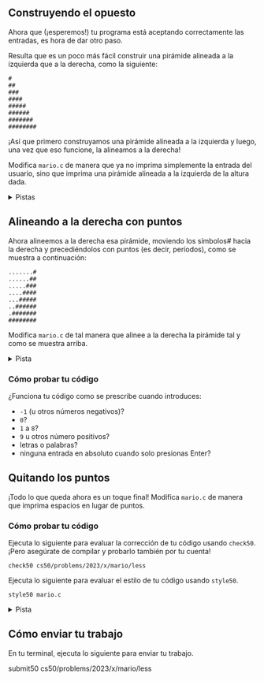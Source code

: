 ## Construyendo el opuesto

Ahora que (¡esperemos!) tu programa está aceptando correctamente las entradas, es hora de dar otro paso.

Resulta que es un poco más fácil construir una pirámide alineada a la izquierda que a la derecha, como la siguiente:

    #
    ##
    ###
    ####
    #####
    ######
    #######
    ########

¡Así que primero construyamos una pirámide alineada a la izquierda y luego, una vez que eso funcione, la alineamos a la derecha!

Modifica `mario.c` de manera que ya no imprima simplemente la entrada del usuario, sino que imprima una pirámide alineada a la izquierda de la altura dada.

<details>
  <summary>Pistas</summary>
  <ul>
    <li data-marker="*">Recuerda que un símbolo # es solo un carácter como cualquier otro, así que puedes imprimirlo con `printf`.</li>
    <li data-marker="*">Al igual que Scratch tiene un bloque de repetición, `repeat`, C tiene un ciclo `for`, que permite iterar algunas veces. ¿Podrías imprimir en cada iteración, `i`, tantos símbolos # como `i`?</li>
    <li data-marker="*">
      <p>De hecho, puedes "anidar" ciclos, iterando con una variable (por ejemplo,`i`) en el ciclo "externo" y otra (por ejemplo, `j`) en el ciclo "interno". Por ejemplo, así es como podrías imprimir un cuadrado de altura y ancho `n`. Por supuesto, ¡no es un cuadrado lo que quieres imprimir!</p>

      <div class="language-plaintext highlighter-rouge"><div class="highlight"><pre class="highlight"><code>  for (int i = 0; i &lt; n; i++)

      {
      for (int j = 0; j &lt; n; j++)
      {
      printf("#");
      }
      printf("\n");
      }
      </code></pre></div> </div>

</li>
  </ul>
</details>

## Alineando a la derecha con puntos

Ahora alineemos a la derecha esa pirámide, moviendo los símbolos# hacia la derecha y precediéndolos con puntos (es decir, períodos), como se muestra a continuación:

    .......#
    ......##
    .....###
    ....####
    ...#####
    ..######
    .#######
    ########

Modifica `mario.c` de tal manera que alinee a la derecha la pirámide tal y como se muestra arriba.

<details><summary>Pista</summary><p>Observa cómo la cantidad de puntos necesarios en cada línea es el "opuesto" del número de símbolos#, en esa línea. Para una pirámide de altura 8, como la de arriba, la primera línea sólo tiene 1 símbolo# y por lo tanto necesita 7 puntos. Mientras que la línea inferior tiene 8 símbolos# y, por lo tanto, no necesita puntos. ¿Qué fórmula (o aritmética, en realidad) podrías usar para imprimir tantos puntos como sea necesario?</p></details>

### Cómo probar tu código

¿Funciona tu código como se prescribe cuando introduces:

- `-1` (u otros números negativos)?
- `0`?
- `1` a `8`?
- `9` u otros número positivos?
- letras o palabras?
- ninguna entrada en absoluto cuando solo presionas Enter?

## Quitando los puntos

¡Todo lo que queda ahora es un toque final! Modifica `mario.c` de manera que imprima espacios en lugar de puntos.

### Cómo probar tu código

Ejecuta lo siguiente para evaluar la corrección de tu código usando `check50`. ¡Pero asegúrate de compilar y probarlo también por tu cuenta!

    check50 cs50/problems/2023/x/mario/less

Ejecuta lo siguiente para evaluar el estilo de tu código usando `style50`.

    style50 mario.c

<details><summary>Pista</summary><p>Un espacio es simplemente un toque de la barra espaciadora, así como un punto es simplemente un toque de su tecla. ¡Solo recuerda que `printf` requiere que los dos se rodeen con comillas dobles!</p></details>

## Cómo enviar tu trabajo

En tu terminal, ejecuta lo siguiente para enviar tu trabajo.

   submit50 cs50/problems/2023/x/mario/less